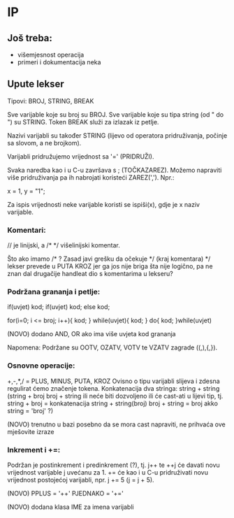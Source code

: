 # IP

## Još treba:

* višemjesnost operacija
* primeri i dokumentacija neka


## Upute lekser

Tipovi: BROJ, STRING, BREAK

Sve varijable koje su broj su BROJ. Sve varijable koje su tipa string (od " do ") su STRING.
Token BREAK služi za izlazak iz petlje. 

Nazivi varijabli su također STRING (lijevo od operatora pridruživanja, počinje sa slovom, a ne brojkom).

Varijabli pridružujemo vrijednost sa '=' (PRIDRUŽI).

Svaka naredba kao i u C-u završava s ; (TOČKAZAREZ).
Možemo napraviti više pridruživanja pa ih nabrojati koristeći ZAREZ(','). Npr.:

x = 1, y = "1";


Za ispis vrijednosti neke varijable koristi se ispiši(x), gdje je x naziv varijable.


### Komentari:
// je linijski, a /* */ višelinijski komentar. 


Što ako imamo /* ? Zasad javi grešku da očekuje */ (kraj komentara)
*/ lekser prevede u PUTA KROZ jer ga jos nije briga šta nije logično, pa ne znan dal drugačije handleat dio s komentarima u lekseru?


### Podržana grananja i petlje:

if(uvjet) kod;
if(uvjet) kod; else kod;

for(i=0; i <= broj; i++){ kod; }
while(uvjet){ kod; }
do{ kod; }while(uvjet)

(NOVO) dodano AND, OR ako ima više uvjeta kod grananja


Napomena:
Podržane su OOTV, OZATV, VOTV te VZATV zagrade ((,),{,}).

### Osnovne operacije:

+,-,*,/ = PLUS, MINUS, PUTA, KROZ
Ovisno o tipu varijabli slijeva i zdesna regulirat ćemo značenje tokena.
Konkatenacija dva stringa: string + string
(string + broj
broj + string ili neće biti dozvoljeno ili će cast-ati u lijevi tip, tj.
string + broj = konkatenacija string + string(broj)
broj + string = broj akko string = 'broj' ?)

(NOVO) trenutno u bazi posebno da se mora cast napraviti, ne prihvaća ove mješovite izraze 

### Inkrement i +=:

Podržan je postinkrement i predinkrement (?), tj. j++ te ++j će davati novu vrijednost varijable j uvećanu za 1.
+= će kao i u C-u pridruživati novu vrijednost postojećoj varijabli, npr. j += 5 (j = j + 5). 

(NOVO) PPLUS = '++'
       PJEDNAKO = '+='

(NOVO) dodana klasa IME za imena varijabli







